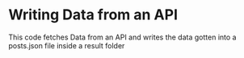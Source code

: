 # Writing Data from an API

This code fetches Data from an API and writes the data gotten into a posts.json file inside a result folder
